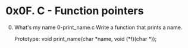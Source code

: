 # 0x0F. C - Function pointers

0. What's my name
0-print_name.c
Write a function that prints a name.

    Prototype: void print_name(char *name, void (*f)(char *));

